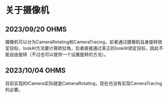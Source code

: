 ﻿# 关于摄像机

## 2023/09/20  OHMS

摄像机可以分为CameraRotating和CameraTracing，前者通过摄像机自身旋转锁定目标，lookAt方法要计算欧拉角，后者直接通过真正的lookAt锁定目标，因此不能自由旋转（不过也可以提供一个设置旋转的方法）。

## 2023/10/04  OHMS

目前实现的ICamera实际就是CameraRotating，现在也没有实现CameraTracing的必要。
